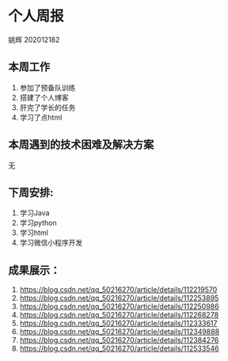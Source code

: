 # 个人周报
姚辉 202012182

## 本周工作
1. 参加了预备队训练
2. 搭建了个人博客
3. 肝完了学长的任务
4. 学习了点html

## 本周遇到的技术困难及解决方案
无

## 下周安排:
1. 学习Java
2. 学习python
3. 学习html
4. 学习微信小程序开发

## 成果展示：
1. https://blog.csdn.net/qq_50216270/article/details/112219570
2. https://blog.csdn.net/qq_50216270/article/details/112253895
3. https://blog.csdn.net/qq_50216270/article/details/112250986
4. https://blog.csdn.net/qq_50216270/article/details/112268278
5. https://blog.csdn.net/qq_50216270/article/details/112333617
6. https://blog.csdn.net/qq_50216270/article/details/112349888
7. https://blog.csdn.net/qq_50216270/article/details/112384276
8. https://blog.csdn.net/qq_50216270/article/details/112533546